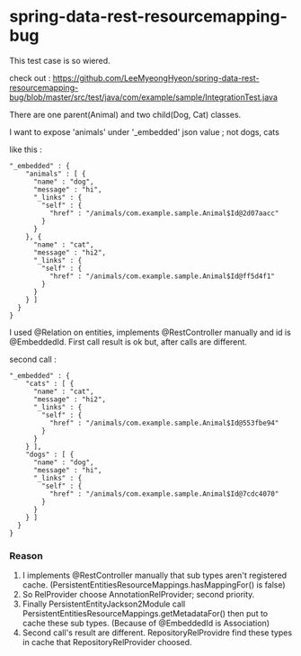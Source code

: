 # spring-data-rest-resourcemapping-bug

This test case is so wiered.

check out :
https://github.com/LeeMyeongHyeon/spring-data-rest-resourcemapping-bug/blob/master/src/test/java/com/example/sample/IntegrationTest.java

There are one parent(Animal) and two child(Dog, Cat) classes.

I want to expose 'animals' under '_embedded' json value ;  not dogs, cats

like this :
``` 
"_embedded" : {
    "animals" : [ {
      "name" : "dog",
      "message" : "hi",
      "_links" : {
        "self" : {
          "href" : "/animals/com.example.sample.Animal$Id@2d07aacc"
        }
      }
    }, {
      "name" : "cat",
      "message" : "hi2",
      "_links" : {
        "self" : {
          "href" : "/animals/com.example.sample.Animal$Id@ff5d4f1"
        }
      }
    } ]
  }
}
```

I used @Relation on entities, implements @RestController manually and id is @EmbeddedId.
First call result is ok but, after calls are different.

second call :
```
"_embedded" : {
    "cats" : [ {
      "name" : "cat",
      "message" : "hi2",
      "_links" : {
        "self" : {
          "href" : "/animals/com.example.sample.Animal$Id@553fbe94"
        }
      }
    } ],
    "dogs" : [ {
      "name" : "dog",
      "message" : "hi",
      "_links" : {
        "self" : {
          "href" : "/animals/com.example.sample.Animal$Id@7cdc4070"
        }
      }
    } ]
  }
}
```

### Reason
1. I implements @RestController manually that sub types aren't registered cache. 
(PersistentEntitiesResourceMappings.hasMappingFor() is false)
2. So RelProvider choose AnnotationRelProvider; second priority.
3. Finally PersistentEntityJackson2Module call PersistentEntitiesResourceMappings.getMetadataFor() then put to cache these sub types.
(Because of @EmbeddedId is Association)
4. Second call's result are different. RepositoryRelProvidre find these types in cache that RepositoryRelProvider choosed.




